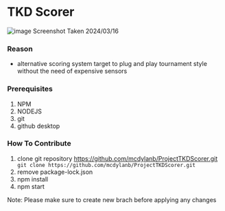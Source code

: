 # TKD Scorer
![image](https://github.com/mcdylanb/ProjectTKDScorer/assets/9720926/fe9661b3-448a-4065-ab06-c7507aa8ed2b)
Screenshot Taken 2024/03/16


### Reason
- alternative scoring system target to plug and play tournament style without the need of expensive sensors
### Prerequisites
1. NPM
2. NODEJS
3. git
4. github desktop

### How To Contribute
1. clone git repository https://github.com/mcdylanb/ProjectTKDScorer.git
``` git clone https://github.com/mcdylanb/ProjectTKDScorer.git```
2. remove package-lock.json
3. npm install
4. npm start

Note: Please make sure to create new brach before applying any changes
